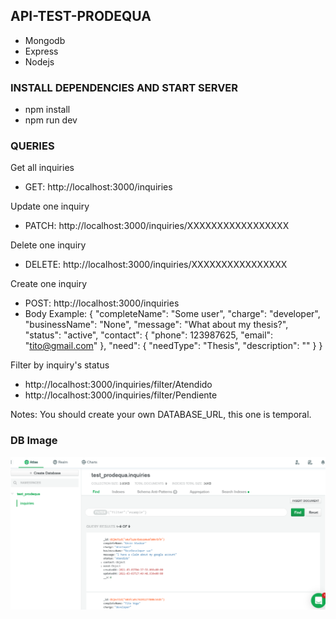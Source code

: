 ## API-TEST-PRODEQUA

- Mongodb
- Express
- Nodejs

### INSTALL DEPENDENCIES AND START SERVER
- npm install
- npm run dev

### QUERIES

Get all inquiries
- GET: http://localhost:3000/inquiries

Update one inquiry
- PATCH: http://localhost:3000/inquiries/XXXXXXXXXXXXXXXXX

Delete one inquiry
- DELETE: http://localhost:3000/inquiries/XXXXXXXXXXXXXXXX

Create one inquiry
- POST: http://localhost:3000/inquiries
- Body Example:
{
	"completeName": "Some user",
	"charge": "developer",
	"businessName": "None",
	"message": "What about my thesis?",
	"status": "active",
	"contact": {
		"phone": 123987625,
		"email": "tito@gmail.com"
	},
	"need": {
		"needType": "Thesis",
		"description": ""
	}
}

Filter by inquiry's status
- http://localhost:3000/inquiries/filter/Atendido
- http://localhost:3000/inquiries/filter/Pendiente


Notes:
You should create your own DATABASE_URL, this one is temporal.

### DB Image

![Mongodb View](https://github.com/HaroldEnrique/api-test-prodequa/blob/main/images/db_1.png "MongoDB view")